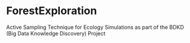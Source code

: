# ForestExploration
Active Sampling Technique for Ecology Simulations as part of the BDKD (Big Data Knowledge Discovery) Project
